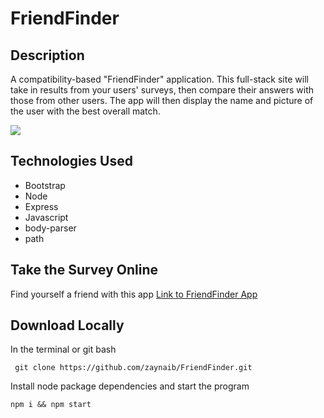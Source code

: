 # FriendFinder

## Description

A compatibility-based "FriendFinder" application.
This full-stack site will take in results from your users' surveys, then compare their answers with those from other users.
The app will then display the name and picture of the user with the best overall match. 

![](http://www.updatepedia.com/wp-content/uploads/2017/08/friendship-day.jpg)

## Technologies Used

* Bootstrap
* Node
* Express
* Javascript
* body-parser
* path

## Take the Survey Online

Find yourself a friend with this app [Link to FriendFinder App](https://dry-garden-14114.herokuapp.com/)

## Download Locally


In the terminal or git bash

```
 git clone https://github.com/zaynaib/FriendFinder.git

```

Install node package dependencies and start the program 

```
npm i && npm start
```


